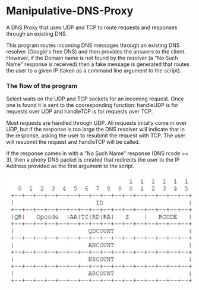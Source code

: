 # Manipulative-DNS-Proxy
A DNS Proxy that uses UDP and TCP to route requests and responses through an existing DNS.

This program routes incoming DNS messages through an existing DNS resolver (Google's free DNS) and then provides the answers to the client. However, if the Domain name is not found by the resolver (a "No Such Name" response is received) then a fake message is generated that routes the user to a given IP (taken as a command line argument to the script).

### The flow of the program
Select waits on the UDP and TCP sockets for an incoming request. Once one is found it is sent to the cooresponding function: handleUDP is for requests over UDP and handleTCP is for requests over TCP. 

Most requests are handled through UDP. All requests initally come in over UDP, but if the response is too large the DNS resolver will indicate that in the response, asking the user to resubmit the request with TCP. The user will resubmit the request and handleTCP will be called.


If the response comes in with a "No Such Name" response (DNS rcode == 3), then a phony DNS packet is created that redirects the user to the IP Address provided as the first argument to the script.

![Helpful Image](dns-packet-header.jpg)

